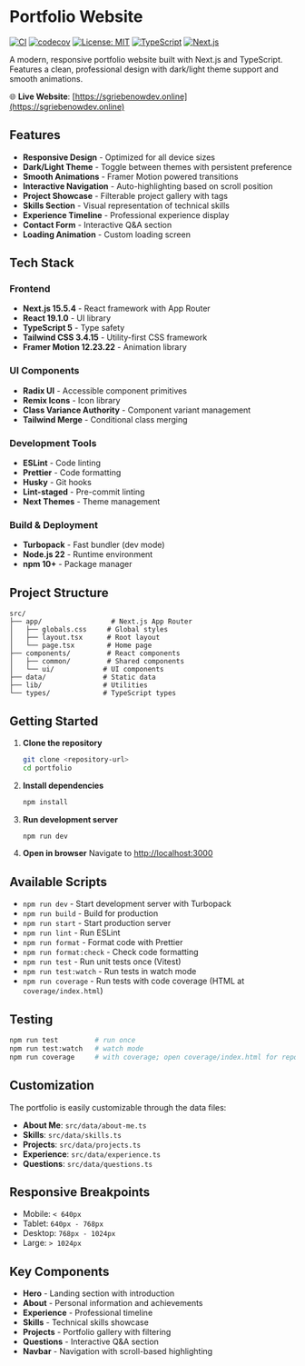 # Portfolio Website

[![CI](https://github.com/griebenowschalk/my-todo-app/actions/workflows/ci.yml/badge.svg)](https://github.com/griebenowschalk/my-todo-app/actions/workflows/ci.yml)
[![codecov](https://codecov.io/gh/griebenowschalk/portfolio/badge.svg)](https://codecov.io/gh/griebenowschalk/portfolio)
[![License: MIT](https://img.shields.io/badge/License-MIT-yellow.svg)](https://opensource.org/licenses/MIT)
[![TypeScript](https://img.shields.io/badge/TypeScript-007ACC?logo=typescript&logoColor=white)](https://www.typescriptlang.org/)
[![Next.js](https://img.shields.io/badge/Next.js-000000?logo=nextdotjs&logoColor=white)](https://nextjs.org/)

A modern, responsive portfolio website built with Next.js and TypeScript. Features a clean, professional design with dark/light theme support and smooth animations.

🌐 **Live Website**: [https://sgriebenowdev.online](https://sgriebenowdev.online)

## Features

- **Responsive Design** - Optimized for all device sizes
- **Dark/Light Theme** - Toggle between themes with persistent preference
- **Smooth Animations** - Framer Motion powered transitions
- **Interactive Navigation** - Auto-highlighting based on scroll position
- **Project Showcase** - Filterable project gallery with tags
- **Skills Section** - Visual representation of technical skills
- **Experience Timeline** - Professional experience display
- **Contact Form** - Interactive Q&A section
- **Loading Animation** - Custom loading screen

## Tech Stack

### Frontend

- **Next.js 15.5.4** - React framework with App Router
- **React 19.1.0** - UI library
- **TypeScript 5** - Type safety
- **Tailwind CSS 3.4.15** - Utility-first CSS framework
- **Framer Motion 12.23.22** - Animation library

### UI Components

- **Radix UI** - Accessible component primitives
- **Remix Icons** - Icon library
- **Class Variance Authority** - Component variant management
- **Tailwind Merge** - Conditional class merging

### Development Tools

- **ESLint** - Code linting
- **Prettier** - Code formatting
- **Husky** - Git hooks
- **Lint-staged** - Pre-commit linting
- **Next Themes** - Theme management

### Build & Deployment

- **Turbopack** - Fast bundler (dev mode)
- **Node.js 22** - Runtime environment
- **npm 10+** - Package manager

## Project Structure

```
src/
├── app/                 # Next.js App Router
│   ├── globals.css     # Global styles
│   ├── layout.tsx      # Root layout
│   └── page.tsx        # Home page
├── components/         # React components
│   ├── common/         # Shared components
│   └── ui/            # UI components
├── data/              # Static data
├── lib/               # Utilities
└── types/             # TypeScript types
```

## Getting Started

1. **Clone the repository**

   ```bash
   git clone <repository-url>
   cd portfolio
   ```

2. **Install dependencies**

   ```bash
   npm install
   ```

3. **Run development server**

   ```bash
   npm run dev
   ```

4. **Open in browser**
   Navigate to [http://localhost:3000](http://localhost:3000)

## Available Scripts

- `npm run dev` - Start development server with Turbopack
- `npm run build` - Build for production
- `npm run start` - Start production server
- `npm run lint` - Run ESLint
- `npm run format` - Format code with Prettier
- `npm run format:check` - Check code formatting
- `npm run test` - Run unit tests once (Vitest)
- `npm run test:watch` - Run tests in watch mode
- `npm run coverage` - Run tests with code coverage (HTML at `coverage/index.html`)

## Testing

```bash
npm run test         # run once
npm run test:watch   # watch mode
npm run coverage     # with coverage; open coverage/index.html for report
```

## Customization

The portfolio is easily customizable through the data files:

- **About Me**: `src/data/about-me.ts`
- **Skills**: `src/data/skills.ts`
- **Projects**: `src/data/projects.ts`
- **Experience**: `src/data/experience.ts`
- **Questions**: `src/data/questions.ts`

## Responsive Breakpoints

- Mobile: `< 640px`
- Tablet: `640px - 768px`
- Desktop: `768px - 1024px`
- Large: `> 1024px`

## Key Components

- **Hero** - Landing section with introduction
- **About** - Personal information and achievements
- **Experience** - Professional timeline
- **Skills** - Technical skills showcase
- **Projects** - Portfolio gallery with filtering
- **Questions** - Interactive Q&A section
- **Navbar** - Navigation with scroll-based highlighting

